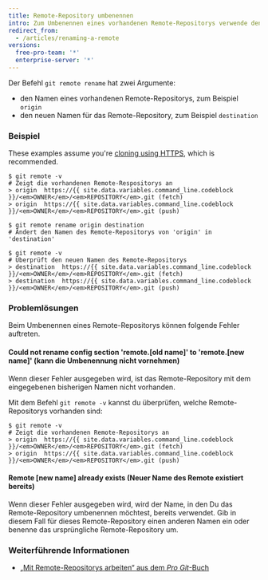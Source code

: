 ```yaml
---
title: Remote-Repository umbenennen
intro: Zum Umbenennen eines vorhandenen Remote-Repositorys verwende den Befehl „git remote rename“.
redirect_from:
  - /articles/renaming-a-remote
versions:
  free-pro-team: '*'
  enterprise-server: '*'
---
```


Der Befehl `git remote rename` hat zwei Argumente:

* den Namen eines vorhandenen Remote-Repositorys, zum Beispiel `origin`
* den neuen Namen für das Remote-Repository, zum Beispiel `destination`

### Beispiel

These examples assume you're [cloning using HTTPS](/articles/which-remote-url-should-i-use/#cloning-with-https-urls), which is recommended.

```shell
$ git remote -v
# Zeigt die vorhandenen Remote-Respositorys an
> origin  https://{{ site.data.variables.command_line.codeblock }}/<em>OWNER</em>/<em>REPOSITORY</em>.git (fetch)
> origin  https://{{ site.data.variables.command_line.codeblock }}/<em>OWNER</em>/<em>REPOSITORY</em>.git (push)

$ git remote rename origin destination
# Ändert den Namen des Remote-Repositorys von 'origin' in 'destination'

$ git remote -v
# Überprüft den neuen Namen des Remote-Repositorys
> destination  https://{{ site.data.variables.command_line.codeblock }}/<em>OWNER</em>/<em>REPOSITORY</em>.git (fetch)
> destination  https://{{ site.data.variables.command_line.codeblock }}/<em>OWNER</em>/<em>REPOSITORY</em>.git (push)
```

### Problemlösungen

Beim Umbenennen eines Remote-Repositorys können folgende Fehler auftreten.

#### Could not rename config section 'remote.[old name]' to 'remote.[new name]' (kann die Umbenennung nicht vornehmen)

Wenn dieser Fehler ausgegeben wird, ist das Remote-Repository mit dem eingegebenen bisherigen Namen nicht vorhanden.

Mit dem Befehl `git remote -v` kannst du überprüfen, welche Remote-Repositorys vorhanden sind:

```shell
$ git remote -v
# Zeigt die vorhandenen Remote-Repositorys an
> origin  https://{{ site.data.variables.command_line.codeblock }}/<em>OWNER</em>/<em>REPOSITORY</em>.git (fetch)
> origin  https://{{ site.data.variables.command_line.codeblock }}/<em>OWNER</em>/<em>REPOSITORY</em>.git (push)
```

#### Remote [new name] already exists (Neuer Name des Remote existiert bereits)

Wenn dieser Fehler ausgegeben wird, wird der Name, in den Du das Remote-Repository umbenennen möchtest, bereits verwendet. Gib in diesem Fall für dieses Remote-Repository einen anderen Namen ein oder benenne das ursprüngliche Remote-Repository um.

### Weiterführende Informationen

- [„Mit Remote-Repositorys arbeiten“ aus dem _Pro Git_-Buch](https://git-scm.com/book/en/Git-Basics-Working-with-Remotes)
